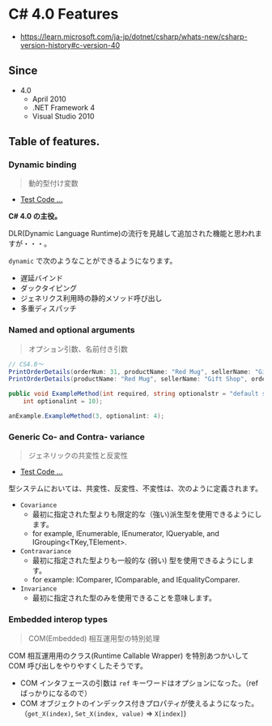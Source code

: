 # C# 4.0 Features

* https://learn.microsoft.com/ja-jp/dotnet/csharp/whats-new/csharp-version-history#c-version-40

## Since

- 4.0
  - April 2010
  - .NET Framework 4
  - Visual Studio 2010

## Table of features.

### Dynamic binding

> 動的型付け変数

* [Test Code ...](/src/Examples.Features.CS4.Tests/CS4/DynamicBinding/UnitTests.cs)

**C# 4.0 の主役。**

DLR(Dynamic Language Runtime)の流行を見越して追加された機能と思われますが・・・。

`dynamic` で次のようなことができるようになります。

* 遅延バインド
* ダックタイピング
* ジェネリクス利用時の静的メソッド呼び出し
* 多重ディスパッチ


### Named and optional arguments

> オプション引数、名前付き引数

```cs
// CS4.0～
PrintOrderDetails(orderNum: 31, productName: "Red Mug", sellerName: "Gift Shop");
PrintOrderDetails(productName: "Red Mug", sellerName: "Gift Shop", orderNum: 31);

public void ExampleMethod(int required, string optionalstr = "default string",
    int optionalint = 10);

anExample.ExampleMethod(3, optionalint: 4);
```


### Generic Co- and Contra- variance

> ジェネリックの共変性と反変性

* [Test Code ...](/src/Examples.Features.CS4.Tests/CS4/GenericVariance/UnitTests.cs)

型システムにおいては、共変性、反変性、不変性は、次のように定義されます。

* `Covariance`
  * 最初に指定された型よりも限定的な（強い)派生型を使用できるようにします。
  * for example, IEnumerable<T>, IEnumerator<T>, IQueryable<T>, and IGrouping<TKey,TElement>.
* `Contravariance`
  * 最初に指定された型よりも一般的な (弱い) 型を使用できるようにします。
  * for example: IComparer<T>, IComparable<T>, and IEqualityComparer<T>.
* `Invariance`
  * 最初に指定された型のみを使用できることを意味します。


### Embedded interop types

> COM(Embedded) 相互運用型の特別処理

COM 相互運用用のクラス(Runtime Callable Wrapper) を特別あつかいして COM 呼び出しをやりやすくしたそうです。

* COM インタフェースの引数は `ref` キーワードはオプションになった。（ref ばっかりになるので）
* COM オブジェクトのインデックス付きプロパティが使えるようになった。（`get_X(index)`, `Set_X(index, value)` => `X[index]`)
